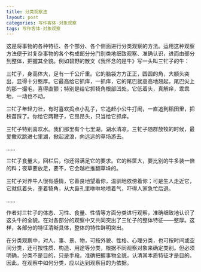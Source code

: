 ```yaml
---
title: 分类观察法
layout: post
categories: 写作客体-对象观察
tags: 写作客体-对象观察
---
```


这是将事物的各种特征、各个部分、各个侧面进行分类观察的方法。运用这种观察方法便于对复杂事物的各个构成部分分门别类地细致观察、准确认识，进而由部分到整体，把握其全貌。例如碧野的散文《我怀念的是牛》写一头叫三牤子的牛：

三牤子，身高体大，足有一千公斤重。它的脑袋方方正正，圆圆的角，大额头突出，显得十分憨厚。它最高给它抓痒，一抓痒，它的尾巴就高高地翘起，尾巴尖上的那一撮毛，喜得直颤；特别是给它抓犄角根部凹处，它低着头，真解痒，乖乖地，一动也不动。

三牤子年轻力壮，有时喜欢捣点小乱子，它追赶小公牛打闹，一直追到稻田里，把秧苗踩了。你给它两鞭子，它昂昂头，只当给它抓痒。

三牤子特别喜欢水。我们那里有个七里湖，湖水清凉。三牤子随群放牧的时候，最爱撒欢跳进七里湖，掀起波浪，向远远的草场游去。

……

三牤子食量大，回栏后，你还得满足它的要求。它的料筐大，要比别的牛多装一倍的料；夜草要放足，要不，它会越栏推翻草垛的。

三牤子对养牛人很有感情，它善良地望着你，温驯地依傍着你；可是生人走近它，它就低着头，歪着犄角，从大鼻孔里咻咻地喷着气，吓得人家急忙后退。

……

作者对三牤子的体态、习性、食量、性情等方面分类进行观察，准确细致地认识了这头牛的全貌。在对各部分的观察中又共同突出了三牤子的整体特征——憨厚。这样，各部分的特征清晰具体，整体的特性鲜明突出。

在分类观察中，对人、事、景、物，可按外貌、性格、心理分类，也可按时间或空间分类，还可按性质、构造、用途等分类，根据不同观察对象来确定类别。但必须明确，分类不是目的，只是手段。准确把握事物全貌，认清其本质特征才是目的。因此，在观察中如何分类，应以达到观察目的为依据。 